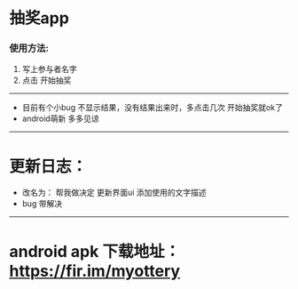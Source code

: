 # 抽奖app 
### 使用方法: 
1. 写上参与者名字 
2. 点击 开始抽奖

--------------------------
- 目前有个小bug 不显示结果，没有结果出来时，多点击几次 开始抽奖就ok了 
- android萌新 多多见谅

--------------------------
# 更新日志： 
- 改名为： 帮我做决定 更新界面ui 添加使用的文字描述 
- bug 带解决
--------------------------
# android apk 下载地址： https://fir.im/myottery